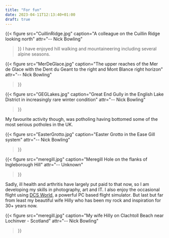 ```yaml
---
title: "For fun"
date: 2023-04-11T12:13:40+01:00
draft: true
---
```


{{< figure
  src="CuillinRidge.jpg"
  caption="A colleague on the Cuillin Ridge looking north"
  attr="-- Nick Bowling"
>}}
I have enjoyed hill walking and mountaineering including several alpine seasons.

{{< figure
  src="MerDeGlace.jpg"
  caption="The upper reaches of the Mer de Glace with the Dent du Geant to the right and Mont Blance right horizon"
  attr="-- Nick Bowling"
>}}

{{< figure
  src="GEGLakes.jpg"
  caption="Great End Gully in the English Lake District in increasingly rare winter condition"
  attr="-- Nick Bowling"
>}}

My favourite activity though, was potholing having bottomed some of the most serious potholes in the UK.

{{< figure
  src="EasterGrotto.jpg"
  caption="Easter Grotto in the Ease Gill system"
  attr="-- Nick Bowling"
>}}


{{< figure
  src="meregill.jpg"
  caption="Meregill Hole on the flanks of Ingleborough Hill"
  attr="-- Unknown"
>}}

Sadly, ill health and arthritis have largely put paid to that now, so I am developing my skills in photography, art and IT. I also enjoy the occasional flight using [DCS World](https://www.digitalcombatsimulator.com/en/), a powerful PC based flight simulator. But last but far from least my beautiful wife Hilly who has been my rock and inspiration for 30+ years now.

{{< figure
  src="meregill.jpg"
  caption="My wife Hilly on Clachtoll Beach near Lochinver - Scotland"
  attr="-- Nick Bowling"
>}}